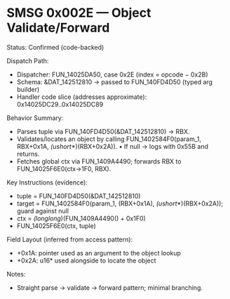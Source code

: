 # SMSG 0x002E — Object Validate/Forward

Status: Confirmed (code-backed)

Dispatch Path:
- Dispatcher: FUN_14025DA50, case 0x2E (index = opcode − 0x2B)
- Schema: &DAT_142512810 → passed to FUN_140FD4D50 (typed arg builder)
- Handler code slice (addresses approximate): 0x14025DC29..0x14025DC89

Behavior Summary:
- Parses tuple via FUN_140FD4D50(&DAT_142512810) → RBX.
- Validates/locates an object by calling FUN_1402584F0(param_1, RBX+0x1A, *(ushort**)(RBX+0x2A)).
  • If null → logs with 0x55B and returns.
- Fetches global ctx via FUN_1409A4490; forwards RBX to FUN_14025F6E0(ctx->1F0, RBX).

Key Instructions (evidence):
- tuple = FUN_140FD4D50(&DAT_142512810)
- target = FUN_1402584F0(param_1, (RBX+0x1A), *(ushort**)(RBX+0x2A)); guard against null
- ctx = *(longlong*)(FUN_1409A4490() + 0x1F0)
- FUN_14025F6E0(ctx, tuple)

Field Layout (inferred from access pattern):
- +0x1A: pointer used as an argument to the object lookup
- +0x2A: u16* used alongside to locate the object

Notes:
- Straight parse → validate → forward pattern; minimal branching.
